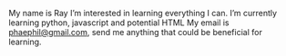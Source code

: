 My name is Ray 
I’m interested in learning everything I can.
I’m currently learning python, javascript and potential HTML
My email is phaephil@gmail.com, send me anything that could be beneficial for learning.
